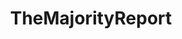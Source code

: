 ---
title: TheMajorityReport
crosslinks:
- autotldr
- ireland
- The_Donald
- the
- Kossacks_for_Sanders
---
